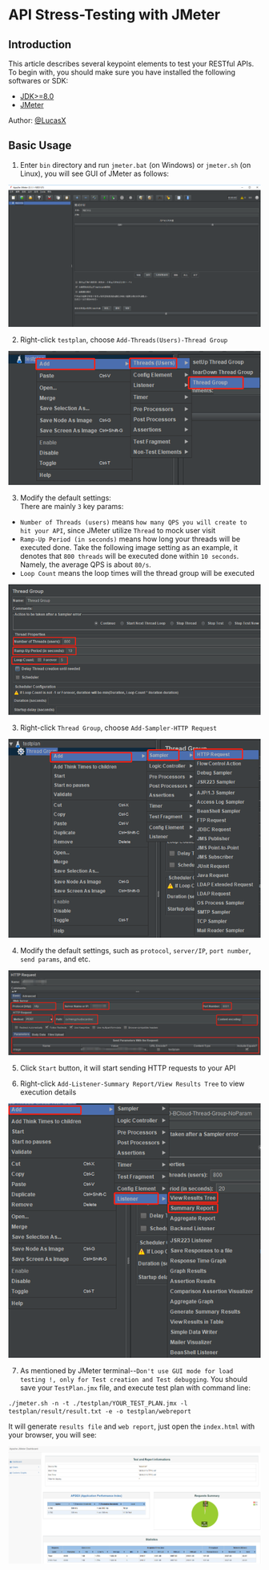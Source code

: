 # API Stress-Testing with JMeter
## Introduction
This article describes several keypoint elements to test your RESTful APIs. To begin with, you should make sure you have installed the following softwares or SDK:
- [JDK>=8.0](https://www.oracle.com/technetwork/java/javase/downloads/index.html)
- [JMeter](https://jmeter.apache.org/download_jmeter.cgi)

Author: [@LucasX](https://github.com/lucasxlu)


## Basic Usage
1. Enter `bin` directory and run `jmeter.bat` (on Windows) or `jmeter.sh` (on Linux), you will see GUI of JMeter as follows:  

![GUI](./api_testing/gui.png)

2. Right-click `testplan`, choose `Add-Threads(Users)-Thread Group`

![Thread-group](./api_testing/add_thread_group.png)

3. Modify the default settings:  
There are mainly `3` key params:
* `Number of Threads (users)` means `how many QPS you will create to hit your API`, since JMeter utilize `Thread` to mock user visit
* `Ramp-Up Period (in seconds)` means how long your threads will be executed done. Take the following image setting as an example, it denotes that `800 threads` will be executed done within `10 seconds`. Namely, the average QPS is about `80/s`.
* `Loop Count` means the loop times will the thread group will be executed

![Thread Group Setting](./api_testing/thread_group_setting.png)

3. Right-click `Thread Group`, choose `Add-Sampler-HTTP Request`

![Add HTTP Thread](./api_testing/add_http_thread.png)

4. Modify the default settings, such as `protocol`, `server/IP`, `port number`, `send params`, and etc.

![HTTP Request Setting](./api_testing/http_request_setting.png)

5. Click `Start` button, it will start sending HTTP requests to your API

6. Right-click `Add-Listener-Summary Report/View Results Tree` to view execution details

![View](./api_testing/view.png)

7. As mentioned by JMeter terminal--`Don't use GUI mode for load testing !, only for Test creation and Test debugging`. You should save your `TestPlan.jmx` file, and execute test plan with command line:  
```shell
./jmeter.sh -n -t ./testplan/YOUR_TEST_PLAN.jmx -l testplan/result/result.txt -e -o testplan/webreport
```  
It will generate `results file` and `web report`, just open the `index.html` with your browser, you will see:

![Web Report](./api_testing/webreport.png)
